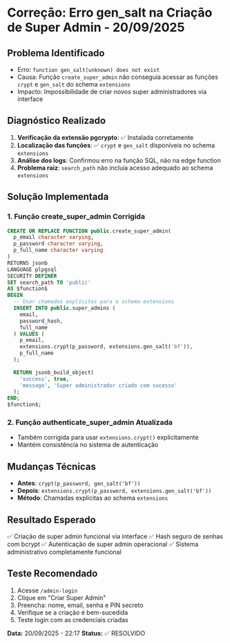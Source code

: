 # Correção: Erro gen_salt na Criação de Super Admin - 20/09/2025

## Problema Identificado
- Erro: `function gen_salt(unknown) does not exist`
- Causa: Função `create_super_admin` não conseguia acessar as funções `crypt` e `gen_salt` do schema `extensions`
- Impacto: Impossibilidade de criar novos super administradores via interface

## Diagnóstico Realizado
1. **Verificação da extensão pgcrypto**: ✅ Instalada corretamente
2. **Localização das funções**: ✅ `crypt` e `gen_salt` disponíveis no schema `extensions`
3. **Análise dos logs**: Confirmou erro na função SQL, não na edge function
4. **Problema raiz**: `search_path` não incluía acesso adequado ao schema `extensions`

## Solução Implementada

### 1. Função create_super_admin Corrigida
```sql
CREATE OR REPLACE FUNCTION public.create_super_admin(
  p_email character varying, 
  p_password character varying, 
  p_full_name character varying
)
RETURNS jsonb
LANGUAGE plpgsql
SECURITY DEFINER
SET search_path TO 'public'
AS $function$
BEGIN
  -- Usar chamadas explícitas para o schema extensions
  INSERT INTO public.super_admins (
    email, 
    password_hash, 
    full_name
  ) VALUES (
    p_email,
    extensions.crypt(p_password, extensions.gen_salt('bf')),
    p_full_name
  );
  
  RETURN jsonb_build_object(
    'success', true,
    'message', 'Super administrador criado com sucesso'
  );
END;
$function$;
```

### 2. Função authenticate_super_admin Atualizada
- Também corrigida para usar `extensions.crypt()` explicitamente
- Mantém consistência no sistema de autenticação

## Mudanças Técnicas
- **Antes**: `crypt(p_password, gen_salt('bf'))`
- **Depois**: `extensions.crypt(p_password, extensions.gen_salt('bf'))`
- **Método**: Chamadas explícitas ao schema `extensions`

## Resultado Esperado
✅ Criação de super admin funcional via interface
✅ Hash seguro de senhas com bcrypt
✅ Autenticação de super admin operacional
✅ Sistema administrativo completamente funcional

## Teste Recomendado
1. Acesse `/admin-login`
2. Clique em "Criar Super Admin"
3. Preencha: nome, email, senha e PIN secreto
4. Verifique se a criação é bem-sucedida
5. Teste login com as credenciais criadas

**Data:** 20/09/2025 - 22:17
**Status:** ✅ RESOLVIDO